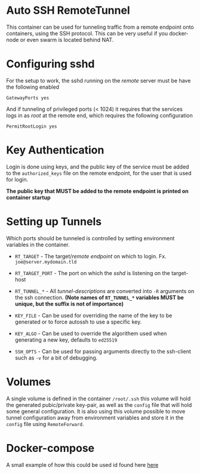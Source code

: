 Auto SSH RemoteTunnel
=====================
This container can be used for tunneling traffic from a remote endpoint onto
containers, using the SSH protocol.
This can be very useful if you docker-node or even swarm is located behind NAT.

Configuring sshd
================
For the setup to work, the sshd running on the _remote_ server must be have the
following enabled
```
GatewayPorts yes
```
And if tunneling of privileged ports (< 1024) it requires that the services
logs in as *root* at the remote end, which requires the following configuration
```
PermitRootLogin yes
```

Key Authentication
==================
Login is done using keys, and the public key of the service must be added to the
`authorized_keys` file on the remote endpoint, for the user that is used for
login.

**The public key that MUST be added to the remote endpoint is printed on
container startup**

Setting up Tunnels
==================
Which ports should be tunneled is controlled by setting environment variables
in the container.
- `RT_TARGET` - The target/_remote endpoint_ on which to login.
  Fx. `joe@server.mydomain.tld`
- `RT_TARGET_PORT` - The port on which the *sshd* is listening on the target-host
- `RT_TUNNEL_*` - All _tunnel-descriptions_ are converted into `-R` arguments on
  the ssh connection. **(Note names of `RT_TUNNEL_*` variables MUST be unique, but
  the suffix is not of importance)**

- `KEY_FILE` - Can be used for overriding the name of the key to be generated or
  to force autossh to use a specific key.
- `KEY_ALGO` - Can be used to override the algorithem used when generating a new
  key, defaults to `ed25519`
- `SSH_OPTS` - Can be used for passing arguments directly to the ssh-client such
  as `-v` for a bit of debugging.

Volumes
=======
A single volume is defined in the container `/root/.ssh` this volume will hold
the generated pubic/private key-pair, as well as the `config` file that will
hold some general configuration.
It is also using this volume possible to move tunnel configuration away from
environment variables and store it in the `config` file using `RemoteForward`.

Docker-compose
==============
A small example of how this could be used id found here [here](docker-compose.yml)
